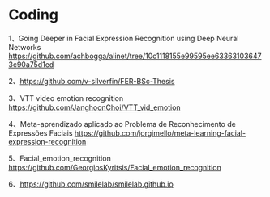 # Coding

1、Going Deeper in Facial Expression Recognition using Deep Neural Networks
https://github.com/achbogga/alinet/tree/10c1118155e99595ee633631036473c90a75d1ed

2、https://github.com/v-silverfin/FER-BSc-Thesis

3、VTT video emotion recognition
https://github.com/JanghoonChoi/VTT_vid_emotion

4、Meta-aprendizado aplicado ao Problema de Reconhecimento de Expressões Faciais
https://github.com/jorgimello/meta-learning-facial-expression-recognition

5、Facial_emotion_recognition
https://github.com/GeorgiosKyritsis/Facial_emotion_recognition

6、https://github.com/smilelab/smilelab.github.io
